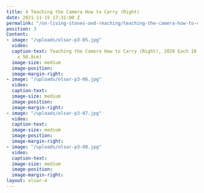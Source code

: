 ```yaml
---
title: 4 Teaching the Camera How to Carry (Right)
date: 2021-11-15 17:31:00 Z
permalink: "/on-living-stones-and-reaching/teaching-the-camera-how-to-carry-right"
position: 3
Content:
- image: "/uploads/olsar-p3-05.jpg"
  video: 
  caption-text: Teaching the Camera How to Carry (Right), 2020 Each 16 x 20 in. (40.64cm
    x 50.8cm)
  image-size: medium
  image-position: 
  image-margin-right: 
- image: "/uploads/olsar-p3-06.jpg"
  video: 
  caption-text: 
  image-size: medium
  image-position: 
  image-margin-right: 
- image: "/uploads/olsar-p3-07.jpg"
  video: 
  caption-text: 
  image-size: medium
  image-position: 
  image-margin-right: 
- image: "/uploads/olsar-p3-08.jpg"
  video: 
  caption-text: 
  image-size: medium
  image-position: 
  image-margin-right: 
layout: olsar-4
---
```



